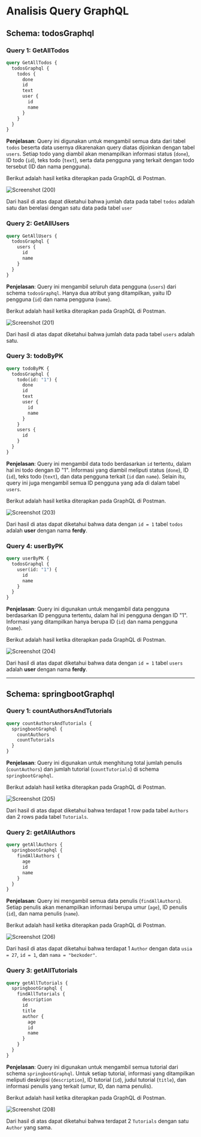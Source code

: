 
# Analisis Query GraphQL

## Schema: todosGraphql

### Query 1: GetAllTodos
```graphql
query GetAllTodos {
  todosGraphql {
    todos {
      done
      id
      text
      user {
        id
        name
      }
    }
  }
}
```
  
**Penjelasan**: 
Query ini digunakan untuk mengambil semua data dari tabel `todos` beserta data usernya dikarenakan query diatas dijoinkan dengan tabel `users`. Setiap todo yang diambil akan menampilkan informasi status (`done`), ID todo (`id`), teks todo (`text`), serta data pengguna yang terkait dengan todo tersebut (ID dan nama pengguna).

Berikut adalah hasil ketika diterapkan pada GraphQL di Postman.

![Screenshot (200)](https://github.com/user-attachments/assets/e16a6d7a-6aed-442a-8a32-1208e294ee73)


Dari hasil di atas dapat diketahui bahwa jumlah data pada tabel `todos` adalah satu dan berelasi dengan satu data pada tabel `user`

### Query 2: GetAllUsers
```graphql
query GetAllUsers {
  todosGraphql {
    users {
      id
      name
    }
  }
}
```
  
**Penjelasan**: 
Query ini mengambil seluruh data pengguna (`users`) dari schema `todosGraphql`. Hanya dua atribut yang ditampilkan, yaitu ID pengguna (`id`) dan nama pengguna (`name`).

Berikut adalah hasil ketika diterapkan pada GraphQL di Postman.

![Screenshot (201)](https://github.com/user-attachments/assets/326ca41a-df17-4fb0-8945-ad99712d6b1b)


Dari hasil di atas dapat diketahui bahwa jumlah data pada tabel `users` adalah satu.
  
### Query 3: todoByPK
```graphql
query todoByPK {
  todosGraphql {
    todo(id: "1") {
      done
      id
      text
      user {
        id
        name
      }
    }
    users {
      id
    }
  }
}
```
  
**Penjelasan**:
Query ini mengambil data todo berdasarkan `id` tertentu, dalam hal ini todo dengan ID "1". Informasi yang diambil meliputi status (`done`), ID (`id`), teks todo (`text`), dan data pengguna terkait (`id` dan `name`). Selain itu, query ini juga mengambil semua ID pengguna yang ada di dalam tabel `users`.

Berikut adalah hasil ketika diterapkan pada GraphQL di Postman.

![Screenshot (203)](https://github.com/user-attachments/assets/cddfba59-04fc-4deb-9052-612ccda574f4)
  

Dari hasil di atas dapat diketahui bahwa data dengan `id = 1` tabel `todos` adalah **user** dengan nama **ferdy**.
  
### Query 4: userByPK
```graphql
query userByPK {
  todosGraphql {
    user(id: "1") {
      id
      name
    }
  }
}
```
  
**Penjelasan**:
Query ini digunakan untuk mengambil data pengguna berdasarkan ID pengguna tertentu, dalam hal ini pengguna dengan ID "1". Informasi yang ditampilkan hanya berupa ID (`id`) dan nama pengguna (`name`).

Berikut adalah hasil ketika diterapkan pada GraphQL di Postman.

![Screenshot (204)](https://github.com/user-attachments/assets/b8d7d623-46ce-4ea1-84d9-c8d8faab5bc5)


Dari hasil di atas dapat diketahui bahwa data dengan `id = 1` tabel `users` adalah **user** dengan nama **ferdy**.
   
---

## Schema: springbootGraphql

### Query 1: countAuthorsAndTutorials
```graphql
query countAuthorsAndTutorials {
  springbootGraphql {
    countAuthors
    countTutorials
  }
}
```

**Penjelasan**:
Query ini digunakan untuk menghitung total jumlah penulis (`countAuthors`) dan jumlah tutorial (`countTutorials`) di schema `springbootGraphql`.

Berikut adalah hasil ketika diterapkan pada GraphQL di Postman.

![Screenshot (205)](https://github.com/user-attachments/assets/40d65029-97ac-4666-ac39-a1353fba4711)

  
Dari hasil di atas dapat diketahui bahwa terdapat 1 row pada tabel `Authors` dan 2 rows pada tabel `Tutorials`.
  
### Query 2: getAllAuthors
```graphql
query getAllAuthors {
  springbootGraphql {
    findAllAuthors {
      age
      id
      name
    }
  }
}
```
  
**Penjelasan**:
Query ini mengambil semua data penulis (`findAllAuthors`). Setiap penulis akan menampilkan informasi berupa umur (`age`), ID penulis (`id`), dan nama penulis (`name`).

Berikut adalah hasil ketika diterapkan pada GraphQL di Postman.

![Screenshot (206)](https://github.com/user-attachments/assets/bd1ea91c-97ec-4d53-84da-f6216b2e6c85)


Dari hasil di atas dapat diketahui bahwa terdapat 1 `Author` dengan data `usia = 27`, `id = 1`, dan `nama = "bezkoder"`.
  
### Query 3: getAllTutorials
```graphql
query getAllTutorials {
  springbootGraphql {
    findAllTutorials {
      description
      id
      title
      author {
        age
        id
        name
      }
    }
  }
}
```
  
**Penjelasan**:
Query ini digunakan untuk mengambil semua tutorial dari schema `springbootGraphql`. Untuk setiap tutorial, informasi yang ditampilkan meliputi deskripsi (`description`), ID tutorial (`id`), judul tutorial (`title`), dan informasi penulis yang terkait (umur, ID, dan nama penulis).

Berikut adalah hasil ketika diterapkan pada GraphQL di Postman.

![Screenshot (208)](https://github.com/user-attachments/assets/bb753465-18ca-4662-85dd-e30dc30d0d91)

  
Dari hasil di atas dapat diketahui bahwa terdapat 2 `Tutorials` dengan satu `Author` yang sama.  
  

